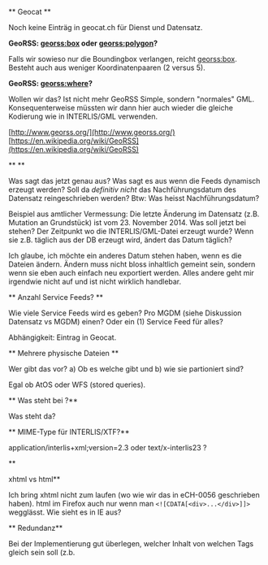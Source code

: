** Geocat **

Noch keine Einträg in geocat.ch für Dienst und Datensatz.


**GeoRSS: <georss:box> oder <georss:polygon>?**

Falls wir sowieso nur die Boundingbox verlangen, reicht <georss:box>. Besteht auch aus weniger Koordinatenpaaren (2 versus 5).


**GeoRSS: <georss:where>?**

Wollen wir das? Ist nicht mehr GeoRSS Simple, sondern "normales" GML. Konsequenterweise müssten wir dann hier auch wieder die gleiche Kodierung wie in INTERLIS/GML verwenden.

[http://www.georss.org/](http://www.georss.org/)
[https://en.wikipedia.org/wiki/GeoRSS](https://en.wikipedia.org/wiki/GeoRSS)


** <updated> **

Was sagt das jetzt genau aus? Was sagt es aus wenn die Feeds dynamisch erzeugt werden? Soll da *definitiv nicht* das Nachführungsdatum des Datensatz reingeschrieben werden? Btw: Was heisst Nachführungsdatum? 

Beispiel aus amtlicher Vermessung: Die letzte Änderung im Datensatz (z.B. Mutation an Grundstück) ist vom 23. November 2014. Was soll jetzt bei <updated> stehen? Der Zeitpunkt wo die INTERLIS/GML-Datei erzeugt wurde? Wenn sie z.B. täglich aus der DB erzeugt wird, ändert das Datum täglich? 

Ich glaube, ich möchte ein anderes Datum stehen haben, wenn es die Dateien ändern. Ändern muss nicht bloss inhaltlich gemeint sein, sondern wenn sie eben auch einfach neu exportiert werden. Alles andere geht mir irgendwie nicht auf und ist nicht wirklich handlebar.


** Anzahl Service Feeds? **

Wie viele Service Feeds wird es geben? Pro MGDM (siehe Diskussion Datensatz vs MGDM) einen? Oder ein (1) Service Feed für alles?

Abhängigkeit: Eintrag in Geocat.


** Mehrere physische Dateien **

Wer gibt das vor? a) Ob es welche gibt und b) wie sie partioniert sind? 

Egal ob AtOS oder WFS (stored queries).


** Was steht bei <author>?**

Was steht da?


** MIME-Type für INTERLIS/XTF?**

application/interlis+xml;version=2.3 oder text/x-interlis23 ?


** <summary> xhtml vs html**

Ich bring xhtml nicht zum laufen (wo wie wir das in eCH-0056 geschrieben haben). html im Firefox auch nur wenn man `<![CDATA[<div>...</div>]]>` wegglässt. Wie sieht es in IE aus?


** Redundanz**

Bei der Implementierung gut überlegen, welcher Inhalt von welchen Tags gleich sein soll (z.b. <title> etc.). Soll/muss es so sein oder soll die Implementierung beides zulassen (Auswirkung auf DB-Struktur).

** Meta-DB für AtOS**

Ich glaube am liebsten wäre mir die Abbildung von des Atom Feeds XSD in der DB und dann werden diese Tabelle aus einer Meta-DB abgefüllt. Wäre wohl am profimässigsten. Anschliessend sauber als XML exportieren (JAXB o.ä.).


** OpenSearch **

"The example given in Annex A uses content negotiation to identify which operation to perform. This
means that even though the operation endpoint is only one, i.e. http://xyz.org/search.php, the client
has to set the HTTP-Accept-Header to the correct value in order to receive the expected result."

Dieser Accept-Header approach ist also absichtlich und bewusst gewählt worden. Was machen wir in eCH-0056? Ich finde es immer noch bisschen "abgehoben".

Ist bei DescribeSpatialDataset CRS und MediaType notwendig? Nein, oder?

Gedankestütze: Abfrage von Klient in mehreren Stufen (wenn ich id von Datensatz kenne):

 1) OpenSearch
 2) Klient sucht nach describedby Url und ruft diese URL auf. Response ist Dataset feed. Dort drin stehen alle vorhandenen Kombination von CRS und Mimetypes.
 3) Klient sucht nach results Url in OpenSearch und ruft mit den gewünschten Parameter diese URL auf, um den Datensatz herunterzuladen.

(Warum lädt er dann nicht mit einem GET den Datensatz runter wenn er beim Schritt 2 den Datasetfeed liest?)


** OpenSearch Language **

Was sagt <Language>de</Language> aus? Ah: Available languages of download service.


** OpenSearch Query **

Nur ein example oder alle Varianten? Dann müsste aber nicht nur CRS, sondern auch z.B. mime type dazugehören.
